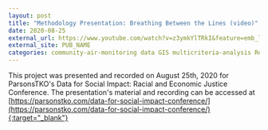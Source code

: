 ```yaml
---
layout: post
title: "Methodology Presentation: Breathing Between the Lines (video)"
date: 2020-08-25
external_url: https://www.youtube.com/watch?v=z3ymkYlTRkI&feature=emb_logo
external_site: PUB_NAME
categories: community-air-monitoring data GIS multicriteria-analysis Redlining 
---
```

This project was presented and recorded on August 25th, 2020 for ParsonsTKO's Data for Social Impact: Racial and Economic Justice Conference. The presentation's material and recording can be accessed at [https://parsonstko.com/data-for-social-impact-conference/](https://parsonstko.com/data-for-social-impact-conference/){:target="_blank"}

